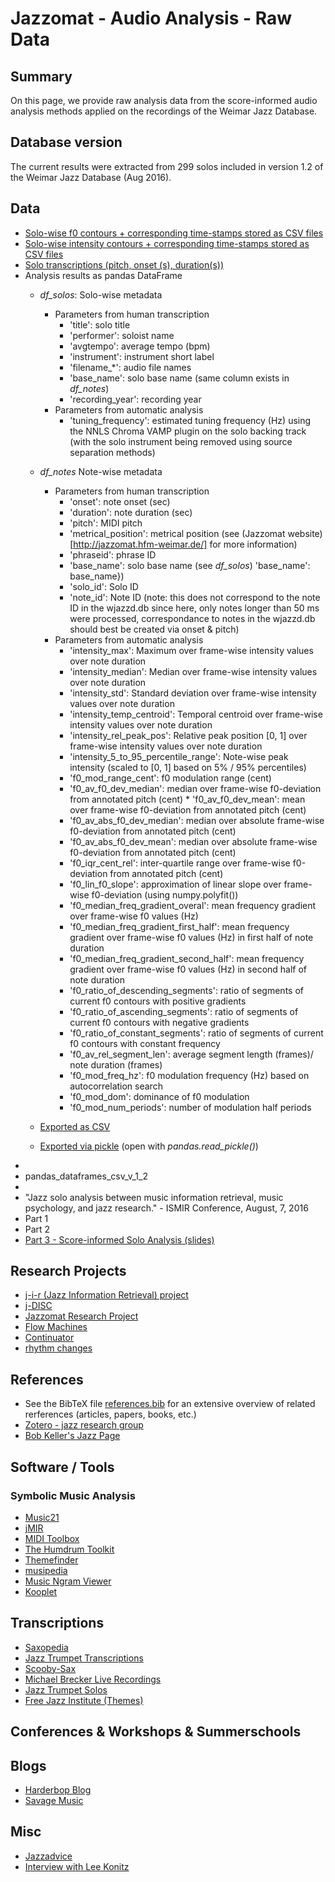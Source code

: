 # Jazzomat - Audio Analysis - Raw Data

## Summary

On this page, we provide raw analysis data from the score-informed audio analysis
methods applied on the recordings of the Weimar Jazz Database.

## Database version

The current results were extracted from 299 solos included in
version 1.2 of the Weimar Jazz Database (Aug 2016).

## Data

* [Solo-wise f0 contours + corresponding time-stamps stored as CSV files](wjazzd_v_1_2/raw_f0)
* [Solo-wise intensity contours + corresponding time-stamps stored as CSV files](wjazzd_v_1_2/raw_intensity)
* [Solo transcriptions (pitch, onset (s), duration(s))](wjazzd_v_1_2/score_csv)
* Analysis results as pandas DataFrame
  * *df_solos*: Solo-wise metadata
    * Parameters from human transcription
      * 'title': solo title
      * 'performer': soloist name
      * 'avgtempo': average tempo (bpm)
      * 'instrument': instrument short label
      * 'filename_*': audio file names
      * 'base_name': solo base name (same column exists in *df_notes*)
      * 'recording_year': recording year
    * Parameters from automatic analysis
      * 'tuning_frequency': estimated tuning frequency (Hz) using the NNLS Chroma VAMP plugin on the
     solo backing track (with the solo instrument being removed using source separation methods)
  * *df_notes* Note-wise metadata  
    * Parameters from human transcription
      * 'onset': note onset (sec)
      * 'duration': note duration (sec)
      * 'pitch': MIDI pitch
      * 'metrical_position': metrical position (see (Jazzomat website)[http://jazzomat.hfm-weimar.de/] for more information)
      * 'phraseid': phrase ID
      * 'base_name': solo base name (see *df_solos*)
                                        'base_name': base_name})  
      * 'solo_id': Solo ID
      * 'note_id': Note ID (note: this does not correspond to the note ID in the wjazzd.db since here, only notes longer than 50 ms were processed, correspondance to notes in the wjazzd.db should best be created via onset & pitch)
    * Parameters from automatic analysis
      * 'intensity_max': Maximum over frame-wise intensity values over note duration
      * 'intensity_median': Median over frame-wise intensity values over note duration
      * 'intensity_std': Standard deviation over frame-wise intensity values over note duration
      * 'intensity_temp_centroid': Temporal centroid over frame-wise intensity values over note duration
      * 'intensity_rel_peak_pos': Relative peak position [0, 1] over frame-wise intensity values over note duration
      * 'intensity_5_to_95_percentile_range': Note-wise peak intensity (scaled to [0, 1] based on 5% / 95% percentiles)
      * 'f0_mod_range_cent': f0 modulation range (cent)
      * 'f0_av_f0_dev_median': median over frame-wise f0-deviation from annotated pitch (cent)                                         * 'f0_av_f0_dev_mean': mean over frame-wise f0-deviation from annotated pitch (cent)
      * 'f0_av_abs_f0_dev_median': median over absolute frame-wise f0-deviation from annotated pitch (cent)  
      * 'f0_av_abs_f0_dev_mean': median over absolute frame-wise f0-deviation from annotated pitch (cent)
      * 'f0_iqr_cent_rel': inter-quartile range over frame-wise f0-deviation from annotated pitch (cent)
      * 'f0_lin_f0_slope': approximation of linear slope over frame-wise f0-deviation (using numpy.polyfit())
      * 'f0_median_freq_gradient_overal': mean frequency gradient over frame-wise f0 values (Hz)
      * 'f0_median_freq_gradient_first_half': mean frequency gradient over frame-wise f0 values (Hz) in first half of note duration
      * 'f0_median_freq_gradient_second_half': mean frequency gradient over frame-wise f0 values (Hz) in second half of note duration
      * 'f0_ratio_of_descending_segments': ratio of segments of current f0 contours with positive gradients
      * 'f0_ratio_of_ascending_segments': ratio of segments of current f0 contours with negative gradients
      * 'f0_ratio_of_constant_segments': ratio of segments of current f0 contours with constant frequency
      * 'f0_av_rel_segment_len': average segment length (frames)/ note duration (frames)       
      * 'f0_mod_freq_hz': f0 modulation frequency (Hz) based on autocorrelation search
      * 'f0_mod_dom': dominance of f0 modulation   
      * 'f0_mod_num_periods': number of modulation half periods

  * [Exported as CSV](wjazzd_v_1_2/pandas_dataframes_csv)
  * [Exported via pickle](wjazzd_v_1_2/pandas_dataframes_pickle) (open with *pandas.read_pickle()*)
*
 * pandas_dataframes_csv_v_1_2
  *
* "Jazz solo analysis between music information retrieval, music psychology, and jazz research." - ISMIR Conference, August, 7, 2016
 * Part 1
 * Part 2
 * [Part 3 - Score-informed Solo Analysis (slides)](ISMIR_2016_Tutorial/ISMIR_2016_Jazzomat_Tutorial_Part_3.pdf)

## Research Projects

* [j-i-r (Jazz Information Retrieval) project](http://music.columbia.edu/cmc/j-i-r/)
* [j-DISC](http://jdisc.columbia.edu/)
* [Jazzomat Research Project](http://jazzomat.hfm-weimar.de/)
* [Flow Machines](http://www.flow-machines.com/)
* [Continuator](http://francoispachet.fr/continuator/continuator.html)
* [rhythm changes](http://www.rhythmchanges.net/)

## References

* See the BibTeX file [references.bib](references.bib) for an extensive overview of related rerferences (articles, papers, books, etc.)
* [Zotero - jazz research group](https://www.zotero.org/groups/jazz-research)
* [Bob Keller's Jazz Page](https://www.cs.hmc.edu/~keller/jazz/)

## Software / Tools

### Symbolic Music Analysis

* [Music21](http://web.mit.edu/music21/)
* [jMIR](http://jmir.sourceforge.net/)
* [MIDI Toolbox](https://www.jyu.fi/hum/laitokset/musiikki/en/research/coe/materials/miditoolbox)
* [The Humdrum Toolkit](http://www.musiccog.ohio-state.edu/Humdrum/)
* [Themefinder](http://www.themefinder.org/)
* [musipedia](http://www.musipedia.org/js_piano.html)
* [Music Ngram Viewer](http://www.peachnote.com/#!nt=singleNoteAffine&npq=62+0+1+2+0+-2+-1+-2+-2)
* [Kooplet](http://www.kooplet.com/cgi-bin/kooplet/search.pl)

## Transcriptions ##

* [Saxopedia](http://www.saxopedia.com/)
* [Jazz Trumpet Transcriptions](http://pubcs.free.fr/jg/jazz_trumpet_transcriptions_jacques_gilbert_english.html)
* [Scooby-Sax](http://www.scooby-sax.com/Transcriptions.html)
* [Michael Brecker Live Recordings](http://www.michaelbreckerliverecordings.com/)
* [Jazz Trumpet Solos](http://www.jazztrumpetsolos.com/)
* [Free Jazz Institute (Themes)](http://freejazzinstitute.com/showposts.php?dept=transcriptions)

## Conferences & Workshops & Summerschools ##

## Blogs ##

* [Harderbop Blog](https://harderbop.blogspot.de/)
* [Savage Music](https://savagemusic.wordpress.com/)

## Misc ##

* [Jazzadvice](http://www.jazzadvice.com/)
* [Interview with Lee Konitz](https://ethaniverson.com/rhythm-and-blues/18-with-lee-k/)
